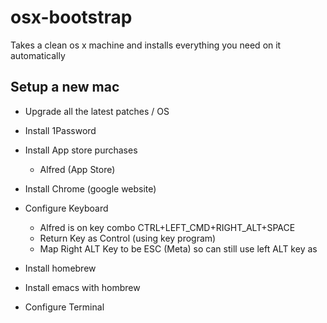 osx-bootstrap
=============

Takes a clean
os x machine and installs everything you need on it automatically

## Setup a new mac

- Upgrade all the latest patches / OS
- Install 1Password
- Install App store purchases
  - Alfred (App Store)
- Install Chrome (google website)
- Configure Keyboard 
  - Alfred is on key combo CTRL+LEFT_CMD+RIGHT_ALT+SPACE
  - Return Key as Control (using key program)
  - Map Right ALT Key to be ESC (Meta) so can still use left ALT key as 

- Install homebrew
- Install emacs with hombrew
- Configure Terminal
